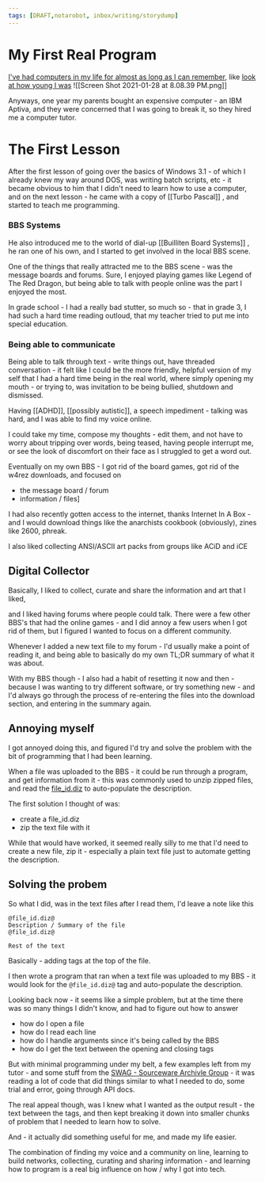 ```yaml
---
tags: [DRAFT,notarobot, inbox/writing/storydump]
---
```


# My First Real Program

[I've had computers in my life for almost as long as I can remember](https://twitter.com/e_p82/status/1282076405824720896), like [look at how young I was](https://www.instagram.com/p/CA_kKspAkDf/)
![[Screen Shot 2021-01-28 at 8.08.39 PM.png]]

Anyways, one year my parents bought an expensive computer - an IBM Aptiva, and they were concerned that I was going to break it, so they hired me a computer tutor.

# The First Lesson

After the first lesson of going over the basics of Windows 3.1 - of which I already knew my way around DOS, was writing batch scripts, etc - it became obvious to him that I didn't need to learn how to use a computer, and on the next lesson - he came with a copy of [[Turbo Pascal]] , and started to teach me programming.

### BBS Systems

He also introduced me to the world of dial-up [[Builliten Board Systems]] , he ran one of his own, and I started to get involved in the local BBS scene.

One of the things that really attracted me to the BBS scene - was the message boards and forums. Sure, I enjoyed playing games like Legend of The Red Dragon, but being able to talk with people online was the part I enjoyed the most.

In grade school - I had a really bad stutter, so much so - that in grade 3, I had such a hard time reading outloud, that my teacher tried to put me into special education.

### Being able to communicate

Being able to talk through text - write things out, have threaded conversation - it felt like I could be the more friendly, helpful version of my self that I had a hard time being in the real world, where simply opening my mouth - or trying to, was invitation to be being bullied, shutdown and dismissed.

Having [[ADHD]], [[possibly autistic]], a speech impediment - talking was hard, and I was able to find my voice online.

I could take my time, compose my thoughts - edit them, and not have to worry about tripping over words, being teased, having people interrupt me, or see the look of discomfort on their face as I struggled to get a word out.

Eventually on my own BBS - I got rid of the board games, got rid of the w4rez downloads, and focused on

- the message board / forum
- information / files]

I had also recently gotten access to the internet, thanks Internet In A Box - and I would download things like the anarchists cookbook (obviously), zines like 2600, phreak.

I also liked collecting ANSI/ASCII art packs from groups like ACiD and iCE

## Digital Collector 

Basically, I liked to collect, curate and share the information and art that I liked,

and I liked having forums where people could talk. There were a few other BBS's that had the online games - and I did annoy a few users when I got rid of them, but I figured I wanted to focus on a different community.

Whenever I added a new text file to my forum - I'd usually make a point of reading it, and being able to basically do my own TL;DR summary of what it was about.

With my BBS though - I also had a habit of resetting it now and then - because I was wanting to try different software, or try something new - and I'd always go through the process of re-entering the files into the download section, and entering in the summary again.

## Annoying myself 

I got annoyed doing this, and figured I'd try and solve the problem with the bit of programming that I had been learning.

When a file was uploaded to the BBS - it could be run through a program, and get information from it - this was commonly used to unzip zipped files, and read the [file_id.diz](https://en.wikipedia.org/wiki/FILE_ID.DIZ) to auto-populate the description.

The first solution I thought of was:
- create a file_id.diz
- zip the text file with it

While that would have worked, it seemed really silly to me that I'd need to create a new file, zip it - especially a plain text file just to automate getting the description.

## Solving the probem 

So what I did, was in the text files after I read them, I'd leave a note like this

```
@file_id.diz@
Description / Summary of the file
@file_id.diz@

Rest of the text
```

Basically - adding tags at the top of the file.

I then wrote a program  that ran when a text file was uploaded to my BBS - it would look for the `@file_id.diz@` tag and auto-populate the description.

Looking back now - it seems like a simple problem, but at the time there was so many things I didn't know, and had to figure out how to answer

- how do I open a file
- how do I read each line
- how do I handle arguments since it's being called by the BBS
- how do I get the text between the opening and closing tags

But with minimal programming under my belt, a few examples left from my tutor - and some stuff from the [SWAG - Sourceware Archivle Group](http://www.retroarchive.org/swag/index.html) - it was reading a lot of code that did things similar to what I needed to do, some trial and error, going through API docs.

The real appeal though, was I knew what I wanted as the output result - the text between the tags, and then kept breaking it down into smaller chunks of problem that I needed to learn how to solve.

And - it actually did something useful for me, and made my life easier. 

The combination of finding my voice and a community on line, learning to build networks, collecting, curating and sharing information - and learning how to program is a real big influence on how / why I got into tech.
